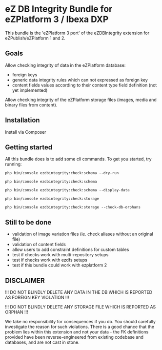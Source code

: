 eZ DB Integrity Bundle for eZPlatform 3 / Ibexa DXP
===================================================

This bundle is the 'eZPlatform 3 port' of the eZDBIntegrity extension for eZPublish/eZPlatform 1 and 2.

Goals
-----

Allow checking integrity of data in the eZPlatform database:
- foreign keys
- generic data integrity rules which can not expressed as foreign key
- content fields values according to their content type field definition (not yet implemented)

Allow checking integrity of the eZPlatform storage files (images, media and binary files from content).

Installation
------------

Install via Composer

Getting started
---------------

All this bundle does is to add some cli commands. To get you started, try running:

    php bin/console ezdbintegrity:check:schema --dry-run

    php bin/console ezdbintegrity:check:schema

    php bin/console ezdbintegrity:check:schema --display-data

    php bin/console ezdbintegrity:check:storage

    php bin/console ezdbintegrity:check:storage --check-db-orphans

Still to be done
----------------

- validation of image variation files (ie. check aliases without an original file)
- validation of content fields
- allow users to add constraint definitions for custom tables
- test if checks work with multi-repository setups
- test if checks work with ezdfs setups
- test if this bundle could work with ezplatform 2

DISCLAIMER
----------

!!! DO NOT BLINDLY DELETE ANY DATA IN THE DB WHICH IS REPORTED AS FOREIGN KEY VIOLATION !!!

!!! DO NOT BLINDLY DELETE ANY STORAGE FILE WHICH IS REPORTED AS ORPHAN !!!

We take no responsibility for consequences if you do. You should carefully investigate the reason for such violations.
There is a good chance that the problem lies within this extension and not your data - the FK definitions provided have
been reverse-engineered from existing codebase and databases, and are not cast in stone.
